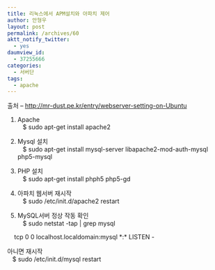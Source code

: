 ```yaml
---
title: 리눅스에서 APM설치와 아파치 제어
author: 안형우
layout: post
permalink: /archives/60
aktt_notify_twitter:
  - yes
daumview_id:
  - 37255666
categories:
  - 서버단
tags:
  - apache
---
```

출처 &#8211; <a target="_blank" href="http://mr-dust.pe.kr/entry/webserver-setting-on-Ubuntu">http://mr-dust.pe.kr/entry/webserver-setting-on-Ubuntu</a>

1. Apache  
&nbsp;&nbsp; $ sudo apt-get install apache2

2. Mysql 설치  
&nbsp;&nbsp; $ sudo apt-get install mysql-server libapache2-mod-auth-mysql php5-mysql

3. PHP 설치  
&nbsp;&nbsp; $ sudo apt-get install phph5 php5-gd

4. 아파치 웹서버 재시작  
&nbsp;&nbsp; $ sudo /etc/init.d/apache2 restart

5. MySQL서버 정상 작동 확인  
&nbsp;&nbsp; $ sudo netstat -tap | grep mysql

&nbsp; &nbsp; tcp 0 0 localhost.localdomain:mysql \*:\* LISTEN -

아니면 재시작  
&nbsp;&nbsp; $ sudo /etc/init.d/mysql restart